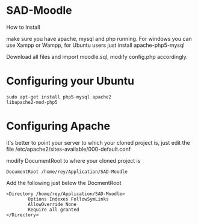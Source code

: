 SAD-Moodle
==========


How to Install

make sure you have apache, mysql and php running. For windows you can use Xampp or Wampp, for Ubuntu users just install apache-php5-mysql 

Download all files and import moodle.sql, modify config.php accordingly.



Configuring your Ubuntu
=========================

<code>sudo apt-get install php5-mysql apache2 libapache2-mod-php5</code>






Configuring Apache
====================

it's better to point your server to which your cloned project is, just edit the file /etc/apache2/sites-available/000-default.conf

modify DocumentRoot  to where your cloned project is

<pre><code>DocumentRoot /home/rey/Application/SAD-Moodle</code></pre>
Add the following just below the DocmentRoot

<pre><code>&lt;Directory /home/rey/Application/SAD-Moodle&gt;
        Options Indexes FollowSymLinks
        AllowOverride None
        Require all granted
&lt;/Directory&gt;</code></pre>

  
  
